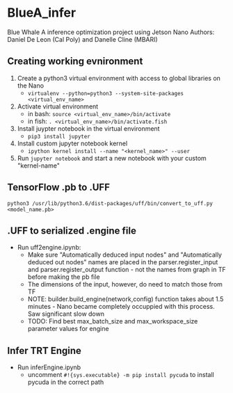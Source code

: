 # BlueA_infer
Blue Whale A inference optimization project using Jetson Nano
Authors: Daniel De Leon (Cal Poly) and Danelle Cline (MBARI)

## Creating working evnironment
1. Create a python3 virtual environment with access to global libraries on the Nano
    * `virtualenv --python=python3 --system-site-packages <virtual_env_name>`
2. Activate virtual environment
    * in bash: `source <virtual_env_name>/bin/activate`
    * in fish: `. <virtual_env_name>/bin/activate.fish`
3. Install juypter notebook in the virtual environment
    * `pip3 install jupyter`
4. Install custom jupyter notebook kernel
    * `ipython kernel install --name "<kernel_name>" --user`
5. Run `jupyter notebook` and start a new notebook with your custom "kernel-name"

## TensorFlow .pb to .UFF
`python3 /usr/lib/python3.6/dist-packages/uff/bin/convert_to_uff.py <model_name.pb>`

## .UFF to serialized .engine file
* Run uff2engine.ipynb:
    * Make sure "Automatically deduced input nodes" and "Automatically deduced out nodes" names are placed in the parser.register_input and parser.register_output function - not the names from graph in TF before making the pb file
    * The dimensions of the input, however, do need to match those from TF
    * NOTE: builder.build_engine(network,config) function takes about 1.5 minutes - Nano became completely occuppied with this process. Saw significant slow down
    * TODO: Find best max_batch_size and max_workspace_size parameter values for engine
## Infer TRT Engine
*  Run inferEngine.ipynb
    * uncomment `#!{sys.executable} -m pip install pycuda` to install pycuda in the correct path

